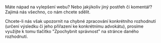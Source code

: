 Máte nápad na vylepšení webu? Nebo jakýkoliv jiný postřeh či komentář? Zajímá nás všechno, co nám chcete sdělit.
 
Chcete-li nás však upozornit na chybné zpracování konkrétního rozhodnutí (určení výsledku či jeho přiřazení
ke konkrétnímu advokátu), prosíme využijte k tomu tlačítko "Zpochybnit správnost" na stránce daného rozhodnutí.
